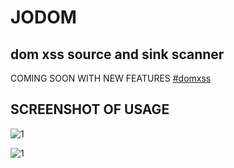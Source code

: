 # JODOM
## dom xss source and sink scanner
COMING SOON WITH NEW FEATURES
[#domxss]()

## SCREENSHOT OF USAGE 

![1](https://user-images.githubusercontent.com/56202570/93971115-12738c80-fd8d-11ea-84aa-09fb177e0e18.png)


![1](https://user-images.githubusercontent.com/56202570/93706638-c256b900-fb45-11ea-8413-8ecc6d279c96.png)

